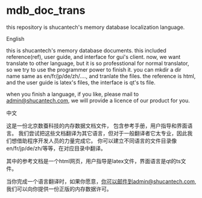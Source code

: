 # mdb_doc_trans
this repository is shucantech's memory database localization language.

English

this is shucantech's memory database documents. this included reference(ref), user guide, and interface for gui's client.
now, we want translate to other language, but it is so professtional for normal translator, so we try to use the programmer power to finish it.
you can mkdir a dir name same as en/fr/jp/de/zh/...., and tranlate the files.
the reference is html, and the user guide is latex's files, the interface is qt's ts file.

when you finish a language, if you like, please mail to admin@shucantech.com, we will provide a licence of our product for you.


中文

这是一份北京数蚕科技的内存数据文档文件， 包含参考手册，用户指导和界面语言。
我们尝试把这些文档翻译为其它语言，但对于一般翻译者它太专业，因此我们想借助程序开发人员的力量完成它。
你可以建立不同语言的文件目录像en/fr/jp/de/zh/等等，在对应目录中翻译。

其中的参考文档是一个html网页，用户指导是latex文件，界面语言是qt的ts文件。

当你完成一个语言翻译时，如果你愿意，你可以邮件到admin@shucantech.com, 我们可以向你提供一份正版的内存数据许可。
